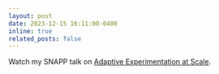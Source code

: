 ```yaml
---
layout: post
date: 2023-12-15 16:11:00-0400
inline: true
related_posts: false
---
```


Watch my SNAPP talk on [Adaptive Experimentation at Scale](https://youtu.be/CLzRcOw9eyk).